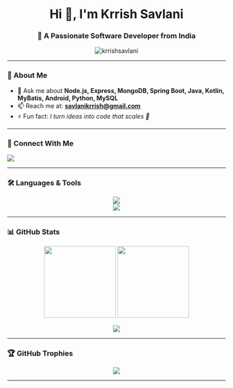 <h1 align="center">Hi 👋, I'm Krrish Savlani</h1>
<h3 align="center">🚀 A Passionate Software Developer from India</h3>

<p align="center">
  <img src="https://komarev.com/ghpvc/?username=krrishsavlani&label=Profile%20views&color=0e75b6&style=flat" alt="krrishsavlani" />
</p>

---

### 🌟 About Me  
- 💬 Ask me about **Node.js, Express, MongoDB, Spring Boot, Java, Kotlin, MyBatis, Android, Python, MySQL**  
- 📫 Reach me at: **savlanikrrish@gmail.com**  
- ⚡ Fun fact: *I turn ideas into code that scales 🚀*  

---

### 🤝 Connect With Me  
<p align="left">
  <a href="https://www.linkedin.com/in/krrish-savlani/" target="blank">
    <img src="https://img.shields.io/badge/LinkedIn-0077B5?style=for-the-badge&logo=linkedin&logoColor=white" />
  </a>
</p>

---

### 🛠️ Languages & Tools  
<p align="center">
  <img src="https://skillicons.dev/icons?i=nodejs,express,mongodb,spring" /><br/>
  <img src="https://skillicons.dev/icons?i=java,kotlin,python,mysql" />
</p>

---

### 📊 GitHub Stats  
<p align="center">
  <img src="https://github-readme-stats.vercel.app/api?username=krrishsavlani&show_icons=true&theme=tokyonight&hide_border=true" height="165"/>
  <img src="https://github-readme-stats.vercel.app/api/top-langs/?username=krrishsavlani&layout=compact&theme=tokyonight&hide_border=true" height="165"/>
</p>

<p align="center">
  <img src="https://github-readme-streak-stats.herokuapp.com?user=KrrishSavlani&theme=tokyonight&hide_border=true" />
</p>

---

### 🏆 GitHub Trophies  
<p align="center"> 
  <img src="https://github-profile-trophy.vercel.app/?username=krrishSavlani&theme=tokyonight&no-frame=true&margin-w=15" />
</p>

---

